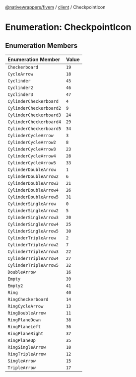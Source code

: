 [@nativewrappers/fivem](../../README.md) / [client](../README.md) / CheckpointIcon

# Enumeration: CheckpointIcon

## Enumeration Members

| Enumeration Member | Value |
| :------ | :------ |
| `Checkerboard` | `19` |
| `CycleArrow` | `18` |
| `Cyclinder` | `45` |
| `Cyclinder2` | `46` |
| `Cyclinder3` | `47` |
| `CylinderCheckerboard` | `4` |
| `CylinderCheckerboard2` | `9` |
| `CylinderCheckerboard3` | `24` |
| `CylinderCheckerboard4` | `29` |
| `CylinderCheckerboard5` | `34` |
| `CylinderCycleArrow` | `3` |
| `CylinderCycleArrow2` | `8` |
| `CylinderCycleArrow3` | `23` |
| `CylinderCycleArrow4` | `28` |
| `CylinderCycleArrow5` | `33` |
| `CylinderDoubleArrow` | `1` |
| `CylinderDoubleArrow2` | `6` |
| `CylinderDoubleArrow3` | `21` |
| `CylinderDoubleArrow4` | `26` |
| `CylinderDoubleArrow5` | `31` |
| `CylinderSingleArrow` | `0` |
| `CylinderSingleArrow2` | `5` |
| `CylinderSingleArrow3` | `20` |
| `CylinderSingleArrow4` | `25` |
| `CylinderSingleArrow5` | `30` |
| `CylinderTripleArrow` | `2` |
| `CylinderTripleArrow2` | `7` |
| `CylinderTripleArrow3` | `22` |
| `CylinderTripleArrow4` | `27` |
| `CylinderTripleArrow5` | `32` |
| `DoubleArrow` | `16` |
| `Empty` | `39` |
| `Empty2` | `41` |
| `Ring` | `40` |
| `RingCheckerboard` | `14` |
| `RingCycleArrow` | `13` |
| `RingDoubleArrow` | `11` |
| `RingPlaneDown` | `38` |
| `RingPlaneLeft` | `36` |
| `RingPlaneRight` | `37` |
| `RingPlaneUp` | `35` |
| `RingSingleArrow` | `10` |
| `RingTripleArrow` | `12` |
| `SingleArrow` | `15` |
| `TripleArrow` | `17` |
